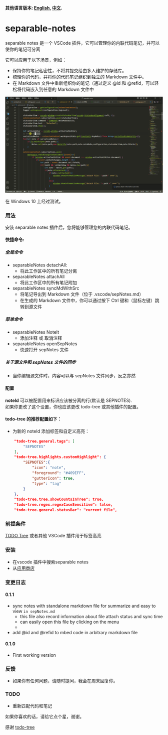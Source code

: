 **其他语言版本: [English](README.md), [中文](README_zh.md).**
# separable-notes 
separable notes 是一个 VSCode 插件，它可以管理你的内联代码笔记，并可以使你的笔记可分离

它可以应用于以下场景，例如：
* 保持你的笔记私密性，不将其提交给由多人维护的存储库。
* 梳理你的代码，并将你的代码笔记组织到独立的 Markdown 文件中。
* 在 Markdown 文件中重新组织你的笔记（通过定义 @id 和 @refid，可以轻松将代码嵌入到任意的 Markdown 文件中

![demo](pic/demo.gif)

在 Windows 10 上经过测试。

### 用法
安装 separable notes 插件后，您将能够管理您的内联代码笔记。

#### 快捷命令:
##### 全局命令
* separableNotes detachAll:
   * 将此工作区中的所有笔记分离
* separableNotes attachAll
  * 将此工作区中的所有笔记附加
* separableNotes syncMdWithSrc
  * 将笔记导出到 Markdown 文件（位于 .vscode/sepNotes.md）
  * 在生成的 Markdown 文件中，你可以通过按下 Ctrl 键和（鼠标左键）跳转到源文件
##### 菜单命令
* separableNotes NoteIt
  * 添加注释 或 取消注释
* separableNotes openSepNotes
  * 快速打开 sepNotes 文件

##### 关于源文件和 sepNotes 文件的同步
* 当你编辑源文件时，内容可以与 sepNotes 文件同步，反之亦然

#### 配置
**noteId** 可以被配置用来标识应该被分离的行(默认是 SEPNOTES).
 \
如果你更改了这个设置，你也应该更改 todo-tree 或其他插件的配置。

#### todo-tree 的推荐配置如下：
* 为新的 noteId 添加标签和自定义高亮：
```json
    "todo-tree.general.tags": [
        "SEPNOTES"
    ],
    "todo-tree.highlights.customHighlight": {
        "SEPNOTES":{
            "icon": "note",
            "foreground": "#409EFF",
            "gutterIcon": true,
            "type": "tag"
        }
    },
    "todo-tree.tree.showCountsInTree": true,
    "todo-tree.regex.regexCaseSensitive": false,
    "todo-tree.general.statusBar": "current file",
```

### 前提条件
[TODO Tree](https://marketplace.visualstudio.com/items?itemName=Gruntfuggly.todo-tree) 或者其他 VSCode 插件用于标签高亮


### 安装
* 在vscode 插件中搜索separable notes
* 从[应用商店](https://marketplace.visualstudio.com/items?itemName=hurly.separable-notes)
### 变更日志

#### 0.1.1
* sync notes with standalone markdown file for summarize and easy to view  ``in sepNotes.md``
  * this file also record information about file attach status and sync time
  * can easily open this file by clicking on the menu
  * 
* add @id and @refid to mbed code in arbitrary markdown file

#### 0.1.0
* First working version


### 反馈
* 如果你有任何问题，请随时提问，我会在周末回复你。


### TODO
* 重新匹配代码和笔记

如果你喜欢的话，请给它点个星，谢谢。

感谢 [todo-tree](https://github.com/Gruntfuggly/todo-tree)